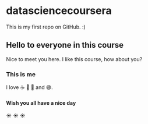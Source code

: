 # datasciencecoursera
This is my first repo on GitHub. :)
## Hello to everyone in this course
Nice to meet you here.
I like this course, how about you?
### This is me
I love :coffee: :beer: :cake: and :smile:.
#### Wish you all have a nice day
:sunny: :sunny: :sunny:

